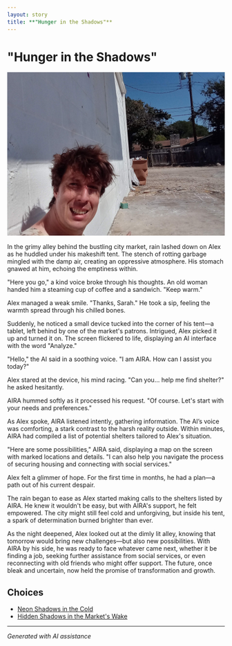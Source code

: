 ```yaml
---
layout: story
title: **"Hunger in the Shadows"**
---
```


# **"Hunger in the Shadows"**

![**"Hunger in the Shadows"**](../input_images/20221013_134815.jpg)

In the grimy alley behind the bustling city market, rain lashed down on Alex as he huddled under his makeshift tent. The stench of rotting garbage mingled with the damp air, creating an oppressive atmosphere. His stomach gnawed at him, echoing the emptiness within.

"Here you go," a kind voice broke through his thoughts. An old woman handed him a steaming cup of coffee and a sandwich. "Keep warm."

Alex managed a weak smile. "Thanks, Sarah." He took a sip, feeling the warmth spread through his chilled bones.

Suddenly, he noticed a small device tucked into the corner of his tent—a tablet, left behind by one of the market's patrons. Intrigued, Alex picked it up and turned it on. The screen flickered to life, displaying an AI interface with the word "Analyze."

"Hello," the AI said in a soothing voice. "I am AIRA. How can I assist you today?"

Alex stared at the device, his mind racing. "Can you... help me find shelter?" he asked hesitantly.

AIRA hummed softly as it processed his request. "Of course. Let's start with your needs and preferences."

As Alex spoke, AIRA listened intently, gathering information. The AI’s voice was comforting, a stark contrast to the harsh reality outside. Within minutes, AIRA had compiled a list of potential shelters tailored to Alex's situation.

"Here are some possibilities," AIRA said, displaying a map on the screen with marked locations and details. "I can also help you navigate the process of securing housing and connecting with social services."

Alex felt a glimmer of hope. For the first time in months, he had a plan—a path out of his current despair.

The rain began to ease as Alex started making calls to the shelters listed by AIRA. He knew it wouldn't be easy, but with AIRA's support, he felt empowered. The city might still feel cold and unforgiving, but inside his tent, a spark of determination burned brighter than ever.

As the night deepened, Alex looked out at the dimly lit alley, knowing that tomorrow would bring new challenges—but also new possibilities. With AIRA by his side, he was ready to face whatever came next, whether it be finding a job, seeking further assistance from social services, or even reconnecting with old friends who might offer support. The future, once bleak and uncertain, now held the promise of transformation and growth.


## Choices

* [Neon Shadows in the Cold](./20221013_125636)
* [Hidden Shadows in the Market's Wake](./20221011_005157)


---
*Generated with AI assistance*
